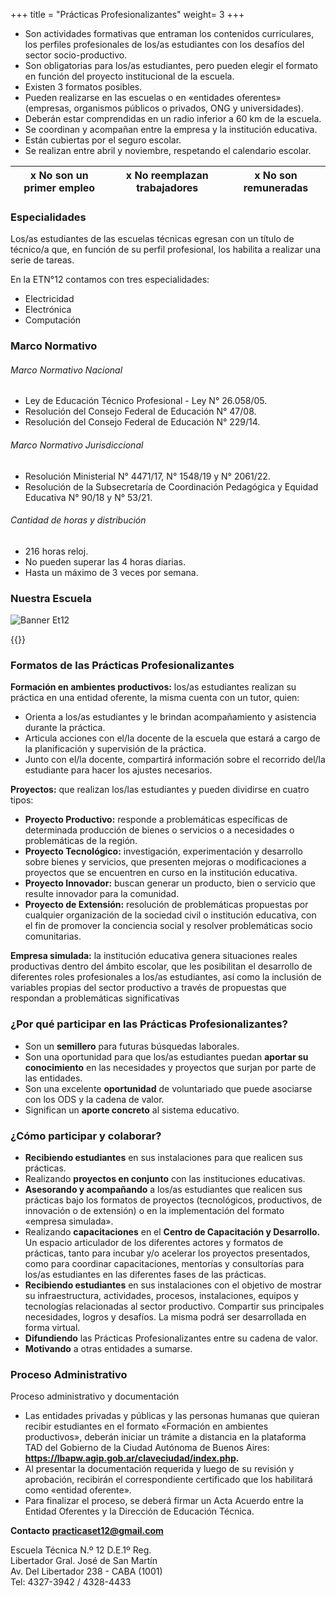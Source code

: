 +++
title = "Prácticas Profesionalizantes"
weight= 3
+++

- Son actividades formativas que entraman los contenidos curriculares, los perfiles profesionales de los/as estudiantes con los desafíos del sector socio-productivo.
- Son obligatorias para los/as estudiantes, pero pueden elegir el formato en función del proyecto institucional de la escuela.
- Existen 3 formatos posibles.
- Pueden realizarse en las escuelas o en «entidades oferentes» (empresas, organismos públicos o privados, ONG y universidades).
- Deberán estar comprendidas en un radio inferior a 60 km de la escuela.
- Se coordinan y acompañan entre la empresa y la institución educativa.
- Están cubiertas por el seguro escolar.
- Se realizan entre abril y noviembre, respetando el calendario escolar.

 | x No son un primer empleo | x No reemplazan trabajadores | x No son remuneradas |
 | ----------- | ----------- |  ----------- |

 ### Especialidades
 Los/as estudiantes de las escuelas técnicas egresan con un título de técnico/a que, en función de su perfil profesional, los habilita a realizar una serie de tareas.

 En la ETN°12 contamos con tres especialidades:

- Electricidad
- Electrónica
- Computación 

### Marco Normativo
###### Marco Normativo Nacional
- Ley de Educación Técnico Profesional - Ley N° 26.058/05.
- Resolución del Consejo Federal de Educación N° 47/08.
- Resolución del Consejo Federal de Educación N° 229/14.

###### Marco Normativo Jurisdiccional
- Resolución Ministerial N° 4471/17, N° 1548/19 y N° 2061/22.
- Resolución de la Subsecretaría de Coordinación Pedagógica y Equidad Educativa N° 90/18 y N° 53/21.

###### Cantidad de horas y distribución
- 216 horas reloj.
- No pueden superar las 4 horas diarias.
- Hasta un máximo de 3 veces por semana.

### Nuestra Escuela
![Banner Et12](/imgs/tec12.jpg?height=500px)

{{<mapita>}}

### Formatos de las Prácticas Profesionalizantes
**Formación en ambientes productivos:** los/as estudiantes realizan su práctica en una entidad oferente, la misma cuenta con un tutor, quien:
- Orienta a los/as estudiantes y le brindan acompañamiento y asistencia durante la práctica.
- Articula acciones con el/la docente de la escuela que estará a cargo de la planificación y supervisión de la práctica.
- Junto con el/la docente, compartirá información sobre el recorrido del/la estudiante para hacer los ajustes necesarios.

**Proyectos:** que realizan los/las estudiantes y pueden dividirse en cuatro tipos:

- **Proyecto Productivo:** responde a problemáticas específicas de determinada producción de bienes o servicios o a necesidades o problemáticas de la región.
- **Proyecto Tecnológico:** investigación, experimentación y desarrollo sobre bienes y servicios, que presenten mejoras o modificaciones a proyectos que se encuentren en curso en la institución educativa.
- **Proyecto Innovador:** buscan generar un producto, bien o servicio que resulte innovador para la comunidad.
- **Proyecto de Extensión:** resolución de problemáticas propuestas por cualquier organización de la sociedad civil o institución educativa, con el fin de promover la conciencia social y resolver problemáticas socio comunitarias.

**Empresa simulada:** la institución educativa genera situaciones reales productivas dentro del ámbito escolar, que les posibilitan el desarrollo de diferentes roles profesionales a los/as estudiantes, así como la inclusión de variables propias del sector productivo a través de propuestas que respondan a problemáticas significativas

### ¿Por qué participar en las Prácticas Profesionalizantes?
- Son un **semillero** para futuras búsquedas laborales.
- Son una oportunidad para que los/as estudiantes puedan **aportar su conocimiento** en las necesidades y proyectos que surjan por parte de las entidades.
- Son una excelente **oportunidad** de voluntariado que puede asociarse con los ODS y la cadena de valor.
- Significan un **aporte concreto** al sistema educativo.

### ¿Cómo participar y colaborar?
- **Recibiendo estudiantes** en sus instalaciones para que realicen sus prácticas.
- Realizando **proyectos en conjunto** con las instituciones educativas.
- **Asesorando y acompañando** a los/as estudiantes que realicen sus prácticas bajo los formatos de proyectos (tecnológicos, productivos, de innovación o de extensión) o en la implementación del formato
«empresa simulada».
- Realizando **capacitaciones** en el **Centro de Capacitación y Desarrollo.** Un espacio articulador de los diferentes actores y formatos de prácticas, tanto para incubar y/o acelerar los proyectos presentados, como para coordinar capacitaciones, mentorías y consultorías para los/as estudiantes en las diferentes fases de las prácticas.
- **Recibiendo estudiantes** en sus instalaciones con el objetivo de mostrar su infraestructura, actividades, procesos, instalaciones, equipos y tecnologías relacionadas al sector productivo. Compartir sus principales necesidades, logros y desafíos. La misma podrá ser desarrollada en forma virtual.
- **Difundiendo** las Prácticas Profesionalizantes entre su cadena de valor.
- **Motivando** a otras entidades a sumarse.

### Proceso Administrativo
Proceso administrativo y documentación

- Las entidades privadas y públicas y las personas humanas que quieran recibir estudiantes en el formato
«Formación en ambientes productivos», deberán iniciar un trámite a distancia en la plataforma TAD del Gobierno de la Ciudad Autónoma de Buenos Aires: **https://lbapw.agip.gob.ar/claveciudad/index.php.**
- Al presentar la documentación requerida y luego de su revisión y aprobación, recibirán el correspondiente certificado que los habilitará como «entidad oferente».
- Para finalizar el proceso, se deberá firmar un Acta Acuerdo entre la Entidad Oferentes y la Dirección de Educación Técnica.

**Contacto**
**[practicaset12@gmail.com](mailto:practicaset12@gmail.com)**

Escuela Técnica N.º 12 D.E.1º Reg.  
Libertador Gral. José de San Martín  
Av. Del Libertador 238 - CABA (1001)  
Tel: 4327-3942 / 4328-4433


